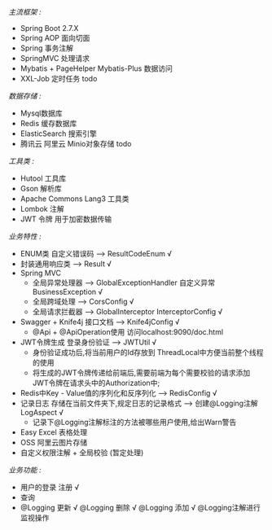 *主流框架 :*
- Spring Boot 2.7.X 
- Spring AOP 面向切面
- Spring 事务注解
- SpringMVC   处理请求
- Mybatis + PageHelper   Mybatis-Plus 数据访问
- XXL-Job  定时任务  todo

*数据存储 :*
- Mysql数据库
- Redis 缓存数据库
- ElasticSearch 搜索引擎
- 腾讯云 阿里云 Minio对象存储  todo

*工具类 :*
- Hutool 工具库
- Gson 解析库
- Apache Commons Lang3 工具类
- Lombok 注解 
- JWT 令牌  用于加密数据传输

*业务特性 :*
- ENUM类  自定义错误码  -->  ResultCodeEnum   √
- 封装通用响应类  -->  Result   √
- Spring MVC   
  - 全局异常处理器 -->  GlobalExceptionHandler 自定义异常 BusinessException √
  - 全局跨域处理  -->   CorsConfig  √
  - 全局请求拦截器  -->  GlobalInterceptor   InterceptorConfig  √
- Swagger + Knife4j 接口文档  --> Knife4jConfig  √
  - @Api + @ApiOperation使用  访问localhost:9090/doc.html
- JWT令牌生成 登录身份验证   --> JWTUtil √
  - 身份验证成功后,将当前用户的Id存放到 ThreadLocal中方便当前整个线程的使用
  - 将生成的JWT令牌传递给前端后,需要前端为每个需要校验的请求添加JWT令牌在请求头中的Authorization中;
- Redis中Key - Value值的序列化和反序列化 --> RedisConfig √
- 记录日志 存储在当前文件夹下,规定日志的记录格式 -->  创建@Logging注解  LogAspect  √
  - 记录下@Logging注解标注的方法被哪些用户使用,给出Warn警告
- Easy Excel 表格处理 
- OSS 阿里云图片存储
- 自定义权限注解 + 全局校验 (暂定处理)

*业务功能 :*
- 用户的登录  注册   √
- 查询
- @Logging 更新 √  @Logging 删除 √  @Logging 添加 √  @Logging注解进行监视操作
